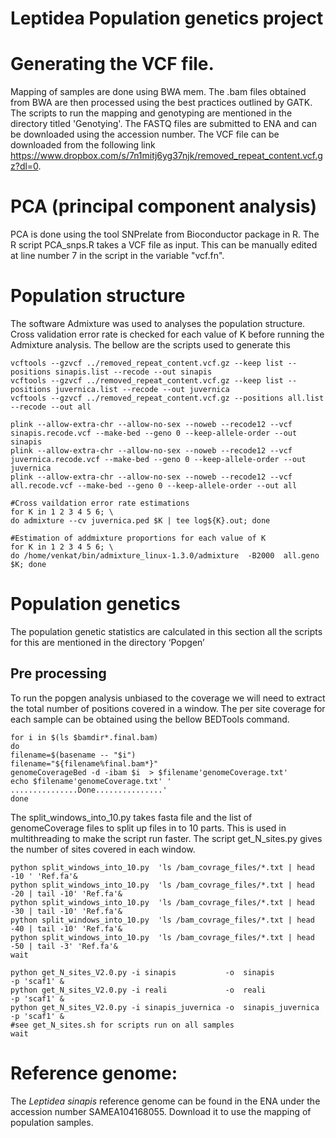 # Leptidea Population genetics project
# Generating the VCF file.
Mapping of samples are done using BWA mem. The .bam files obtained from BWA are then processed using the best practices outlined by GATK. The scripts to run the mapping and genotyping are mentioned in the directory titled 'Genotying'. The FASTQ files are submitted to ENA and can be downloaded using the accession number. The VCF file can be downloaded from the following link https://www.dropbox.com/s/7n1mitj6yg37njk/removed_repeat_content.vcf.gz?dl=0. 

# PCA (principal component analysis)
PCA is done using the tool SNPrelate from Bioconductor package in R. The R script PCA_snps.R takes a VCF file as input. This can be manually edited at line number 7 in the script in the variable "vcf.fn". 
# Population structure
The software Admixture was used to analyses the population structure. Cross validation error rate is checked for each value of K before running the Admixture analysis. The bellow are the scripts used to generate this
```
vcftools --gzvcf ../removed_repeat_content.vcf.gz --keep list --positions sinapis.list --recode --out sinapis
vcftools --gzvcf ../removed_repeat_content.vcf.gz --keep list --positions juvernica.list --recode --out juvernica 
vcftools --gzvcf ../removed_repeat_content.vcf.gz --positions all.list --recode --out all

plink --allow-extra-chr --allow-no-sex --noweb --recode12 --vcf sinapis.recode.vcf --make-bed --geno 0 --keep-allele-order --out sinapis
plink --allow-extra-chr --allow-no-sex --noweb --recode12 --vcf juvernica.recode.vcf --make-bed --geno 0 --keep-allele-order --out juvernica
plink --allow-extra-chr --allow-no-sex --noweb --recode12 --vcf all.recode.vcf --make-bed --geno 0 --keep-allele-order --out all

#Cross vaildation error rate estimations
for K in 1 2 3 4 5 6; \
do admixture --cv juvernica.ped $K | tee log${K}.out; done

#Estimation of addmixture proportions for each value of K
for K in 1 2 3 4 5 6; \
do /home/venkat/bin/admixture_linux-1.3.0/admixture  -B2000  all.geno $K; done

```

# Population genetics
The population genetic statistics are calculated in this section all the scripts for this are mentioned in the directory ‘Popgen’
## Pre processing 
To run the popgen analysis unbiased to the coverage we will need to extract the total number of positions covered in a window. The per site coverage for each sample can be obtained using the bellow BEDTools command. 
```
for i in $(ls $bamdir*.final.bam)
do
filename=$(basename -- "$i")
filename="${filename%final.bam*}"
genomeCoverageBed -d -ibam $i  > $filename'genomeCoverage.txt'
echo $filename'genomeCoverage.txt' ' ...............Done...............'
done
```
The split_windows_into_10.py takes fasta file and the list of genomeCoverage files to split up files in to 10 parts. This is used in multithreading to make the script run faster. The script get_N_sites.py gives the number of sites covered in each window. 

```
python split_windows_into_10.py  'ls /bam_covrage_files/*.txt | head -10 ' 'Ref.fa'&
python split_windows_into_10.py  'ls /bam_covrage_files/*.txt | head -20 | tail -10' 'Ref.fa'&
python split_windows_into_10.py  'ls /bam_covrage_files/*.txt | head -30 | tail -10' 'Ref.fa'&
python split_windows_into_10.py  'ls /bam_covrage_files/*.txt | head -40 | tail -10' 'Ref.fa'&
python split_windows_into_10.py  'ls /bam_covrage_files/*.txt | head -50 | tail -3' 'Ref.fa'&
wait 

python get_N_sites_V2.0.py -i sinapis           -o  sinapis        	  -p 'scaf1' &
python get_N_sites_V2.0.py -i reali             -o  reali        	  -p 'scaf1' &
python get_N_sites_V2.0.py -i sinapis_juvernica -o  sinapis_juvernica -p 'scaf1' &
#see get_N_sites.sh for scripts run on all samples
wait
```

# Reference genome:
The *Leptidea sinapis* reference genome can be found in the ENA under the accession number SAMEA104168055. Download it to use the mapping of population samples. 


